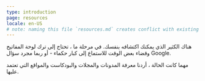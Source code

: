 ```yaml
---
type: introduction
page: resources
locale: en-US
# note: naming this file `resources.md` creates conflict with existing `resources.yml`
---
```


هناك الكثير الذي يمكنك اكتشافه بنفسك. في مرحلة ما ، تحتاج إلى ترك لوحة المفاتيح وقضاء بعض الوقت للاستماع إلى كبار حكماء - أو ربما مجرد سؤال Google.

مهما كانت الحالة ، أردنا معرفة المدونات والمجلات والبودكاست والمواقع التي تعتمد عليها.